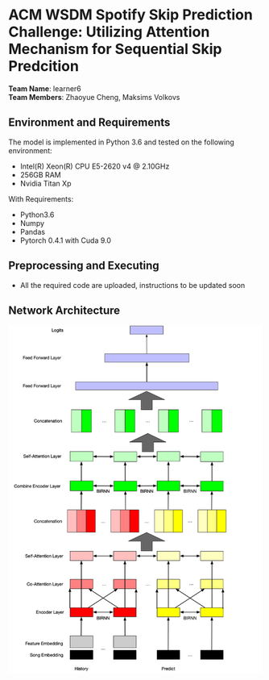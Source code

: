 # ACM WSDM Spotify Skip Prediction Challenge: Utilizing Attention Mechanism for Sequential Skip Predcition

**Team Name**: learner6  
**Team Members**: Zhaoyue Cheng, Maksims Volkovs

## Environment and Requirements
The model is implemented in Python 3.6 and tested on the following environment:
* Intel(R) Xeon(R) CPU E5-2620 v4 @ 2.10GHz
* 256GB RAM
* Nvidia Titan Xp

With Requirements:
* Python3.6
* Numpy
* Pandas
* Pytorch 0.4.1 with Cuda 9.0

## Preprocessing and Executing
* All the required code are uploaded, instructions to be updated soon

## Network Architecture
![Image of Architecture](https://github.com/ZhaoyueCheng/WSDM_Spotify/blob/master/pics/architecture.jpg)
